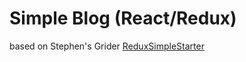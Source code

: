 # Simple Blog (React/Redux)

based on Stephen's Grider <a href="https://github.com/StephenGrider/ReduxSimpleStarter" >ReduxSimpleStarter</a>